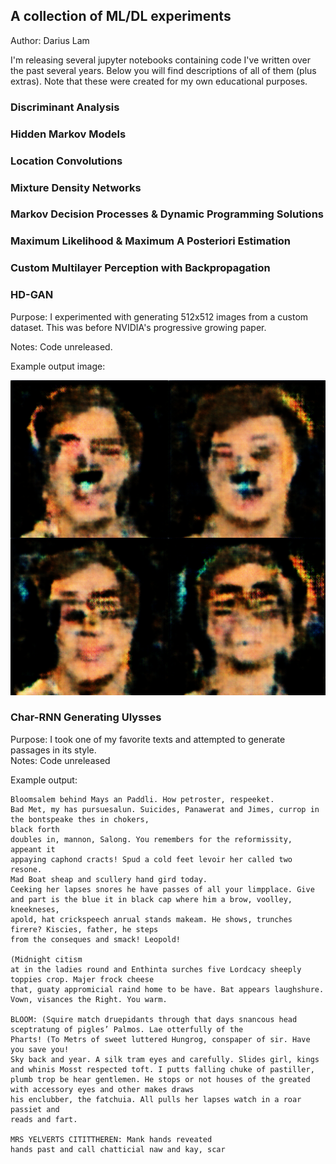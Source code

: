 ## A collection of ML/DL experiments
Author: Darius Lam

I'm releasing several jupyter notebooks containing code I've written over the past several years. Below you will find descriptions of all of them (plus extras). Note that these were created for my own educational purposes.

### Discriminant Analysis


### Hidden Markov Models

### Location Convolutions 

### Mixture Density Networks

### Markov Decision Processes & Dynamic Programming Solutions

### Maximum Likelihood & Maximum A Posteriori Estimation

### Custom Multilayer Perception with Backpropagation

### HD-GAN
Purpose: I experimented with generating 512x512 images from a custom dataset.  This was before NVIDIA's progressive growing paper.

Notes: Code unreleased.

Example output image:

<img src="HD_GAN.png" alt="hd-gan" width="512"/>

### Char-RNN Generating Ulysses
Purpose: I took one of my favorite texts and attempted to generate passages in its style.  
Notes: Code unreleased

Example output:
```
Bloomsalem behind Mays an Paddli. How petroster, respeeket.
Bad Met, my has pursuesalun. Suicides, Panawerat and Jimes, currop in the bontspeake thes in chokers,
black forth
doubles in, mannon, Salong. You remembers for the reformissity, appeant it
appaying caphond cracts! Spud a cold feet levoir her called two resone.
Mad Boat sheap and scullery hand gird today.
Ceeking her lapses snores he have passes of all your limpplace. Give and part is the blue it in black cap where him a brow, voolley, kneekneses,
apold, hat crickspeech anrual stands makeam. He shows, trunches firere? Kiscies, father, he steps
from the conseques and smack! Leopold!

(Midnight citism
at in the ladies round and Enthinta surches five Lordcacy sheeply toppies crop. Majer frock cheese
that, guaty appromicial raind home to be have. Bat appears laughshure. Vown, visances the Right. You warm.

BLOOM: (Squire match druepidants through that days snancous head sceptratung of pigles’ Palmos. Lae otterfully of the
Pharts! (To Metrs of sweet luttered Hungrog, conspaper of sir. Have you save you!
Sky back and year. A silk tram eyes and carefully. Slides girl, kings and whinis Mosst respected toft. I putts falling chuke of pastiller, plumb trop be hear gentlemen. He stops or not houses of the greated with accessory eyes and other makes draws
his enclubber, the fatchuia. All pulls her lapses watch in a roar
passiet and
reads and fart.

MRS YELVERTS CITITTHEREN: Mank hands reveated
hands past and call chatticial naw and kay, scar
```
